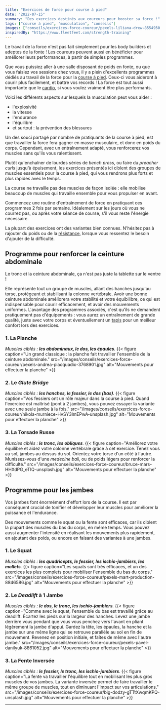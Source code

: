 ```yaml
---
title: "Exercices de force pour course à pied"
date: "2022-07-15"
summary: "Des exercices destinés aux coureurs pour booster sa force !"
tags: ["course à pied", "musculation", "conseils"]
images: ["conseils/exercices-force-coureur/pexels-liliana-drew-8554950.jpg"]
inspiredBy: "https://www.fleetfeet.com/strength-training"
---
```

Le travail de la force n'est pas fait simplement pour les body builders et adeptes de la fonte !
Les coureurs peuvent aussi en bénéficier pour améliorer leurs performances, à partir de simples programmes.

Que vous puissiez aller à une salle disposant de poids en fonte, ou que vous faisiez vos sessions
chez vous, il y a plein d'excellents programmes dédiés au travail de la force pour la [course à pied](/tags/course-à-pied/).
Ceux-ci vous aideront à courir plus facilement, et battre vos records !
La force est tout aussi importante que le [cardio](/tags/cardio/), si vous voulez vraiment être plus performants.

Voici les différents aspects sur lesquels la musculation peut vous aider :
- l'explosivité
- la vitesse
- l'endurance
- l'équilibre
- et surtout : la prévention des blessures

Un des souci partagé par nombre de pratiquants de la course à pied, est que travailler la force fera
gagner en masse musculaire, et donc en poids du corps. Cependant, avec un entraînement adapté, vous
renforcerez vos muscles sans qu'ils vous ralentissent.

Plutôt qu'enchaîner de lourdes séries de *bench press*, ou faire du *preacher curls* jusqu'à épuisement,
les exercices présentés ici ciblent des groupes de muscles essentiels pour la course à pied, qui vous
rendrons plus forts et plus rapides avec le temps.

La course ne travaille pas des muscles de façon isolée : elle mobilise beaucoup de muscles qui travaille
ensemble pour vous propulser en avant.

Commencez une routine d'entraînement de force en pratiquant ces programmes 2 fois par semaine.
Idéalement sur les jours où vous ne courrez pas, ou après votre séance de course, s'il vous reste
l'énergie nécessaire.

La plupart des exercices ont des variantes bien connues. N'hésitez pas à rajouter du poids ou de la [résistance](/post/bandes-resistance/),
lorsque vous ressentez le besoin d'ajouter de la difficulté.

## Programme pour renforcer la ceinture abdominale

Le tronc et la ceinture abdominale, ça n'est pas juste la tablette sur le ventre !

Elle représente tout un groupe de muscles, allant des hanches jusqu'au torse, protégeant et
stabilisant la colonne vertébrale. Avoir une bonne ceinture abdominale améliorera votre stabilité
et votre équibilibre, ce qui est indispensable pour courir efficacement, et avoir des mouvements
uniformes. L'avantage des programmes associés, c'est qu'ils ne demandent pratiquement pas
d'équipements : vous aurez un entraînement de grande qualité, juste avec votre corps et éventuellement
un [tapis](/post/tapis-yoga/) pour un meilleur confort lors des exercices.

### 1. La Planche

*Muscles ciblés : **les abdominaux, le dos, les épaules**.*
{{< figure caption="Un grand classique : la planche fait travailler l'ensemble de la ceinture abdominale." src="/images/conseils/exercices-force-coureur/pexels-andrea-piacquadio-3768901.jpg" alt="Mouvements pour effectuer la planche" >}}

### 2. Le *Glute Bridge*

*Muscles ciblés : **les hanches, le fessier, le dos (bas)**.*
{{< figure caption="Vos fessiers ont un rôle majeur dans la course à pied. Quand l'exercice est maîtrisé (pont à 2 jambes), vous pouvez essayer la variante avec une seule jambe à la fois." src="/images/conseils/exercices-force-coureur/nikola-murniece-HvSY3ImEPwA-unsplash.jpg" alt="Mouvements pour effectuer la planche" >}}

### 3. La Torsade Russe

*Muscles ciblés : **le tronc, les obliques**.*
{{< figure caption="Améliorez votre équilibre et aidez votre colonne vertébrale grâce à cet exercice. Tenez vous au sol, jambes au dessus du sol. Orientez votre torse d'un côté à l'autre. Munissez-vous d'une *medecine ball*, ou de poids légers pour renforcer la difficulté." src="/images/conseils/exercices-force-coureur/bruce-mars-HHXdPG_eTIQ-unsplash.jpg" alt="Mouvements pour effectuer la planche" >}}

## Programme pour les jambes

Vos jambes font énormément d'effort lors de la course. Il est par conséquent crucial de tonifier et développer leur muscles pour améliorer la puissance et l'endurance.

Des mouvements comme le squat ou la fente sont efficaces, car ils ciblent la plupart des muscles du bas du corps, en même temps.
Vous pouvez aussi augmenter l'intensité en réalisant les mouvements plus rapidement, en ajoutant des poids, ou encore en faisant des variantes à une jambes.

### 1. Le Squat

*Muscles ciblés : **les quadricepts, le fessier, les ischio-jambiers, les mollets**.*
{{< figure caption="Les squats sont très efficaces, et un des exercices les plus complets pour mobiliser l'ensemble du bas du corps." src="/images/conseils/exercices-force-coureur/pexels-mart-production-8846586.jpg" alt="Mouvements pour effectuer la planche" >}}

### 2. Le *Deadlift* à 1 Jambe

*Muscles ciblés : **le dos, le tronc, les ischio-jambiers**.*
{{< figure caption="Comme avec le squat, l'ensemble du bas est travaillé grâce au deadlift. Écartez les pieds sur la largeur des hanches. Levez une jambe derrière vous pendant que vous vous penchez vers l'avant en pliant légèrement la jambe d'appui. Gardez la tête, les épaules, la hanche et la jambe sur une même ligne qui se retrouve parallèle au sol en fin de mouvement. Revenez en position initiale, et faîtes de même avec l'autre jambe." src="/images/conseils/exercices-force-coureur/pexels-pavel-danilyuk-8861052.jpg" alt="Mouvements pour effectuer la planche" >}}

### 3. La Fente Inversée

*Muscles ciblés : **le fessier, le tronc, les ischio-jambiers**.*
{{< figure caption="La fente va travailler l'équilibre tout en mobilisant les plus gros muscles de vos jambes. La variante inversée permet de faire travailler le même groupe de muscles, tout en diminuant l'impact sur vos articulations." src="/images/conseils/exercices-force-coureur/big-dodzy-gTTtXwqmKPQ-unsplash.jpg" alt="Mouvements pour effectuer la planche" >}}

---
